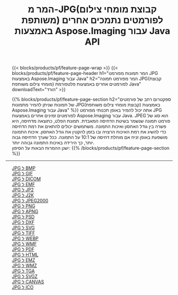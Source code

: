 ﻿---
title: המר מ-JPG(קבוצת מומחי צילום משותפת) לפורמטים נתמכים אחרים באמצעות Aspose.Imaging עבור Java API 
weight: 3920
url: /he/java/conversion/from/jpg 
lang: he
langdirlevel: 2
locales: zh-hans,ja,it,ru,de,es,fr,nl,id,lt,pl,pt,vi,tr,ko,zh-hant,ar,hi,th,sv,cs,uk,he
description: Aspose.Imaging יכולה להמיר בקלות מ-JPG(קבוצת מומחי צילום משותפת) לפורמטים אחרים באמצעות פלטפורמת Java
---

{{< blocks/products/pf/feature-page-wrap >}}
{{< blocks/products/pf/feature-page-header h1="המר תמונות מפורמט JPG באמצעות Aspose.Imaging עבור Java" h2="המר מפורמט תמונה JPG(קבוצת מומחי צילום משותפת) לפורמטים אחרים באמצעות פלטפורמת Java" downloadText="הורד" >}}


{{% blocks/products/pf/feature-page-section  h2="ספקטרום רחב של פורמטים של תמונות שניתן להמיר מתמונות JPG(קבוצת מומחי צילום משותפת) באמצעות Aspose.Imaging עבור Java" %}}
אתה יכול להמיר באופן תכנותי מפורמט JPG לפורמטים זמינים אחרים באמצעות
Aspose.Imaging עבור Java. JPEG הוא סוג של פורמט תמונה שנשמר בשיטת הדחיסה המאבדת. תמונת הפלט, כתוצאה מדחיסה, היא פשרה בין גודל האחסון ואיכות התמונה. משתמשים יכולים להתאים את רמת הדחיסה כדי להשיג את רמת האיכות הרצויה ובו בזמן להקטין את גודל האחסון. איכות התמונה מושפעת באופן זניח אם מוחלת דחיסה של 10:1 על התמונה. ככל שערך הדחיסה גבוה יותר, כך הירידה באיכות התמונה גבוהה יותר.
<br/>
ישנן ההמרות הבאות על הסיפון:
{{% /blocks/products/pf/feature-page-section %}}
<div class="container-fluid productfamilypage bg-gray">
    <div class="convertypes bg-gray agp-content section">
        <div class="container">
		<hr style="margin-left:-20px;"/>
		<div class="row other-converters">
		    <div class='col-md-2 other-converter remove-lp remove-rp'><a href="/imaging/he/java/conversion/jpg-to-bmp" >JPG ל BMP</a></div><div class='col-md-2 other-converter remove-lp remove-rp'><a href="/imaging/he/java/conversion/jpg-to-gif" >JPG ל GIF</a></div><div class='col-md-2 other-converter remove-lp remove-rp'><a href="/imaging/he/java/conversion/jpg-to-dicom" >JPG ל DICOM</a></div><div class='col-md-2 other-converter remove-lp remove-rp'><a href="/imaging/he/java/conversion/jpg-to-emf" >JPG ל EMF</a></div><div class='col-md-2 other-converter remove-lp remove-rp'><a href="/imaging/he/java/conversion/jpg-to-jp2" >JPG ל JP2</a></div><div class='col-md-2 other-converter remove-lp remove-rp'><a href="/imaging/he/java/conversion/jpg-to-j2k" >JPG ל J2K</a></div><div class='col-md-2 other-converter remove-lp remove-rp'><a href="/imaging/he/java/conversion/jpg-to-jpeg2000" >JPG ל JPEG2000</a></div><div class='col-md-2 other-converter remove-lp remove-rp'><a href="/imaging/he/java/conversion/jpg-to-png" >JPG ל PNG</a></div><div class='col-md-2 other-converter remove-lp remove-rp'><a href="/imaging/he/java/conversion/jpg-to-apng" >JPG ל APNG</a></div><div class='col-md-2 other-converter remove-lp remove-rp'><a href="/imaging/he/java/conversion/jpg-to-psd" >JPG ל PSD</a></div><div class='col-md-2 other-converter remove-lp remove-rp'><a href="/imaging/he/java/conversion/jpg-to-dxf" >JPG ל DXF</a></div><div class='col-md-2 other-converter remove-lp remove-rp'><a href="/imaging/he/java/conversion/jpg-to-svg" >JPG ל SVG</a></div><div class='col-md-2 other-converter remove-lp remove-rp'><a href="/imaging/he/java/conversion/jpg-to-tiff" >JPG ל TIFF</a></div><div class='col-md-2 other-converter remove-lp remove-rp'><a href="/imaging/he/java/conversion/jpg-to-webp" >JPG ל WEBP</a></div><div class='col-md-2 other-converter remove-lp remove-rp'><a href="/imaging/he/java/conversion/jpg-to-wmf" >JPG ל WMF</a></div><div class='col-md-2 other-converter remove-lp remove-rp'><a href="/imaging/he/java/conversion/jpg-to-pdf" >JPG ל PDF</a></div><div class='col-md-2 other-converter remove-lp remove-rp'><a href="/imaging/he/java/conversion/jpg-to-html" >JPG ל HTML</a></div><div class='col-md-2 other-converter remove-lp remove-rp'><a href="/imaging/he/java/conversion/jpg-to-emz" >JPG ל EMZ</a></div><div class='col-md-2 other-converter remove-lp remove-rp'><a href="/imaging/he/java/conversion/jpg-to-wmz" >JPG ל WMZ</a></div><div class='col-md-2 other-converter remove-lp remove-rp'><a href="/imaging/he/java/conversion/jpg-to-tga" >JPG ל TGA</a></div><div class='col-md-2 other-converter remove-lp remove-rp'><a href="/imaging/he/java/conversion/jpg-to-svgz" >JPG ל SVGZ</a></div><div class='col-md-2 other-converter remove-lp remove-rp'><a href="/imaging/he/java/conversion/jpg-to-canvas" >JPG ל CANVAS</a></div><div class='col-md-2 other-converter remove-lp remove-rp'><a href="/imaging/he/java/conversion/jpg-to-ico" >JPG ל ICO</a></div>
                </div>
        </div>
    </div>
</div>
<br/>

